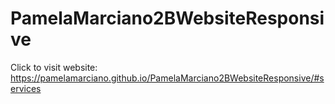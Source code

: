 # PamelaMarciano2BWebsiteResponsive

Click to visit website: https://pamelamarciano.github.io/PamelaMarciano2BWebsiteResponsive/#services
